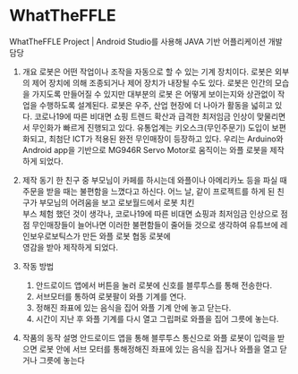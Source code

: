 # WhatTheFFLE

WhatTheFFLE Project | Android Studio를 사용해 JAVA 기반 어플리케이션 개발 담당




1. 개요
    로봇은 어떤 작업이나 조작을 자동으로 할 수 있는 기계 장치이다. 로봇은 외부의 제어 장치에 의해 조종되거나 제어 장치가 내장될 수도 있다. 로봇은 인간의 모습을 가지도록 만들어질 수 있지만 대부분의 로봇
    은 어떻게 보이는지와 상관없이 작업을 수행하도록 설계된다. 로봇은 우주, 산업 현장에 더 나아가 활동을 넓히고 있다. 코로나19에 따른 비대면 쇼핑 트렌드 확산과 급격한 최저임금 인상이 맞물리면서 무인화가 
    빠르게 진행되고 있다. 유통업계는 키오스크(무인주문기) 도입이 보편화되고, 최첨단 ICT가 적용된 완전 무인매장이 등장하고 있다. 우리는 Arduino와 Android app을 기반으로 MG946R Servo Motor로 
    움직이는 와플 로봇을 제작하게 되었다.

2. 제작 동기 
    한 친구 중 부모님이 카페를 하시는데 와플이나 아메리카노 등을 파실 때 주문을 받을 때는 불편함을 느꼈다고 하신다. 어느 날, 같이 프로젝트를 하게 된 친구가 부모님의 어려움을 보고 로보월드에서 로봇 치킨                        
    부스 체험 했던 것이 생각나, 코로나19에 따른 비대면 쇼핑과 최저임금 인상으로 점점 무인매장들이 늘어나면 이러한 불편함들이 줄어들 것으로 생각하여 유튜브에 레인보우로보틱스가 만든 와플 로봇 협동 로봇에   
    영감을 받아 제작하게 되었다.
 

3. 작동 방법
   1) 안드로이드 앱에서 버튼을 눌러 로봇에 신호를 블루투스를 통해 전송한다.
   2) 서브모터를 통하여 로봇팔이 와플 기계를 연다.
   3) 정해진 좌표에 있는 음식을 집어 와플 기계 안에 놓고 닫는다.
   4) 시간이 지난 후 와플 기계를 다시 열고 그립퍼로 와플을 집어 그릇에 놓는다.

4. 작품의 동작 설명
    안드로이드 앱을 통해 블루투스 통신으로 와플 로봇이 입력을 받으면 로봇 안에 서브 모터를 통해정해진 좌표에 있는 음식을 집거나 와플을 열고 닫거나 그릇에 놓는다
